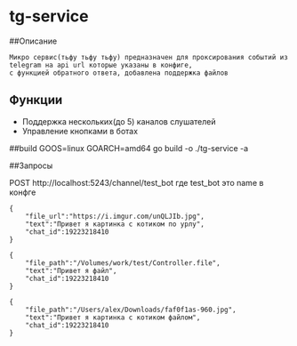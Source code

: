 # tg-service

##Описание

```
Микро сервис(тьфу тьфу тьфу) предназначен для проксирования событий из telegram на api url которые указаны в конфиге, 
с функцией обратного ответа, добавлена поддержка файлов
```

## Функции

- Поддержка нескольких(до 5) каналов слушателей
- Управление кнопками в ботах

##build
GOOS=linux GOARCH=amd64 go build -o ./tg-service -a

##Запросы

POST http://localhost:5243/channel/test_bot где test_bot это name в конфге

```
{
    "file_url":"https://i.imgur.com/unQLJIb.jpg",
    "text":"Привет я картинка с котиком по урлу",
    "chat_id":19223218410
}

{
    "file_path":"/Volumes/work/test/Controller.file",
    "text":"Привет я файл",
    "chat_id":19223218410
}

{
    "file_path":"/Users/alex/Downloads/faf0f1as-960.jpg",
    "text":"Привет я картинка с котиком файлом",
    "chat_id":19223218410
}
```

